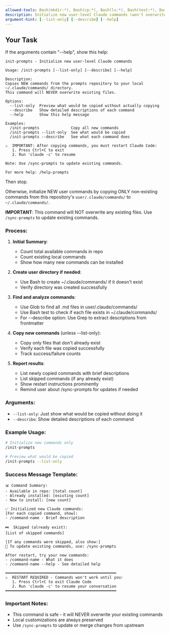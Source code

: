 ```yaml
---
allowed-tools: Bash(mkdir:*), Bash(cp:*), Bash(ls:*), Bash(test:*), Bash(echo:*), Bash(wc:*), Read, Glob, Grep
description: Initialize new user-level Claude commands (won't overwrite existing)
argument-hint: [--list-only] [--describe] [--help]
---
```


## Your Task

If the arguments contain "--help", show this help:

```
init-prompts - Initialize new user-level Claude commands

Usage: /init-prompts [--list-only] [--describe] [--help]

Description:
Copies NEW commands from the prompts repository to your local ~/.claude/commands/ directory.
This command will NEVER overwrite existing files.

Options:
  --list-only  Preview what would be copied without actually copying
  --describe   Show detailed descriptions of each command
  --help       Show this help message

Examples:
  /init-prompts              Copy all new commands
  /init-prompts --list-only  See what would be copied
  /init-prompts --describe   See what each command does

⚠️  IMPORTANT: After copying commands, you must restart Claude Code:
   1. Press Ctrl+C to exit
   2. Run 'claude -c' to resume

Note: Use /sync-prompts to update existing commands.

For more help: /help-prompts
```

Then stop.

Otherwise, initialize NEW user commands by copying ONLY non-existing commands from this repository's `user/.claude/commands/` to `~/.claude/commands/`.

**IMPORTANT**: This command will NOT overwrite any existing files. Use `/sync-prompts` to update existing commands.

### Process:

1. **Initial Summary**:
   - Count total available commands in repo
   - Count existing local commands
   - Show how many new commands can be installed

2. **Create user directory if needed**:
   - Use Bash to create ~/.claude/commands/ if it doesn't exist
   - Verify directory was created successfully

3. **Find and analyze commands**:
   - Use Glob to find all .md files in user/.claude/commands/
   - Use Bash test to check if each file exists in ~/.claude/commands/
   - For --describe option: Use Grep to extract descriptions from frontmatter

4. **Copy new commands** (unless --list-only):
   - Copy only files that don't already exist
   - Verify each file was copied successfully
   - Track success/failure counts

5. **Report results**:
   - List newly copied commands with brief descriptions
   - List skipped commands (if any already exist)
   - Show restart instructions prominently
   - Remind user about /sync-prompts for updates if needed

### Arguments:
- `--list-only`: Just show what would be copied without doing it
- `--describe`: Show detailed descriptions of each command

### Example Usage:
```bash
# Initialize new commands only
/init-prompts

# Preview what would be copied
/init-prompts --list-only
```

### Success Message Template:
```
📊 Command Summary:
- Available in repo: [total count]
- Already installed: [existing count]
- New to install: [new count]

✅ Initialized new Claude commands:
[For each copied command, show]:
- /command-name - Brief description

⏭️  Skipped (already exist): 
[List of skipped commands]

[If any commands were skipped, also show:]
📝 To update existing commands, use: /sync-prompts

After restart, try your new commands:
- /command-name - What it does
- /command-name --help - See detailed help

━━━━━━━━━━━━━━━━━━━━━━━━━━━━━━━━━━━━━━━━━━━━━━━━━
⚠️  RESTART REQUIRED - Commands won't work until you:
   1. Press Ctrl+C to exit Claude Code
   2. Run 'claude -c' to resume your conversation
━━━━━━━━━━━━━━━━━━━━━━━━━━━━━━━━━━━━━━━━━━━━━━━━━
```

### Important Notes:
- This command is safe - it will NEVER overwrite your existing commands
- Local customizations are always preserved
- Use `/sync-prompts` to update or merge changes from upstream